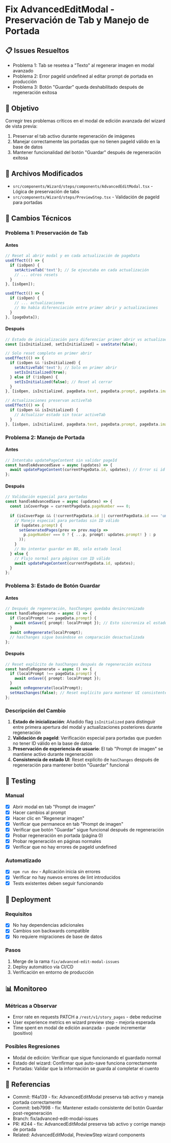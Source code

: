 # Fix AdvancedEditModal - Preservación de Tab y Manejo de Portada

## 📋 Issues Resueltos
- Problema 1: Tab se resetea a "Texto" al regenerar imagen en modal avanzado
- Problema 2: Error pageId undefined al editar prompt de portada en producción
- Problema 3: Botón "Guardar" queda deshabilitado después de regeneración exitosa

## 🎯 Objetivo
Corregir tres problemas críticos en el modal de edición avanzada del wizard de vista previa:
1. Preservar el tab activo durante regeneración de imágenes
2. Manejar correctamente las portadas que no tienen pageId válido en la base de datos
3. Mantener funcionalidad del botón "Guardar" después de regeneración exitosa

## 📁 Archivos Modificados
- `src/components/Wizard/steps/components/AdvancedEditModal.tsx` - Lógica de preservación de tabs
- `src/components/Wizard/steps/PreviewStep.tsx` - Validación de pageId para portadas

## 🔧 Cambios Técnicos

### Problema 1: Preservación de Tab

#### Antes
```typescript
// Reset al abrir modal y en cada actualización de pageData
useEffect(() => {
  if (isOpen) {
    setActiveTab('text'); // Se ejecutaba en cada actualización
    // ... otros resets
  }
}, [isOpen]); 

useEffect(() => {
  if (isOpen) {
    // ... actualizaciones
    // No había diferenciación entre primer abrir y actualizaciones
  }
}, [pageData]);
```

#### Después  
```typescript
// Estado de inicialización para diferenciar primer abrir vs actualizaciones
const [isInitialized, setIsInitialized] = useState(false);

// Solo reset completo en primer abrir
useEffect(() => {
  if (isOpen && !isInitialized) {
    setActiveTab('text'); // Solo en primer abrir
    setIsInitialized(true);
  } else if (!isOpen) {
    setIsInitialized(false); // Reset al cerrar
  }
}, [isOpen, isInitialized, pageData.text, pageData.prompt, pageData.imageUrl]);

// Actualizaciones preservan activeTab
useEffect(() => {
  if (isOpen && isInitialized) {
    // Actualizar estado sin tocar activeTab
  }
}, [isOpen, isInitialized, pageData.text, pageData.prompt, pageData.imageUrl]);
```

### Problema 2: Manejo de Portada

#### Antes
```typescript
// Intentaba updatePageContent sin validar pageId
const handleAdvancedSave = async (updates) => {
  await updatePageContent(currentPageData.id, updates); // Error si id es undefined
};
```

#### Después
```typescript
// Validación especial para portadas
const handleAdvancedSave = async (updates) => {
  const isCoverPage = currentPageData.pageNumber === 0;
  
  if (isCoverPage && (!currentPageData.id || currentPageData.id === 'undefined')) {
    // Manejo especial para portadas sin ID válido
    if (updates.prompt) {
      setGeneratedPages(prev => prev.map(p =>
        p.pageNumber === 0 ? { ...p, prompt: updates.prompt! } : p
      ));
    }
    // No intentar guardar en BD, solo estado local
  } else {
    // Flujo normal para páginas con ID válido
    await updatePageContent(currentPageData.id, updates);
  }
};
```

### Problema 3: Estado de Botón Guardar

#### Antes
```typescript
// Después de regeneración, hasChanges quedaba desincronizado
const handleRegenerate = async () => {
  if (localPrompt !== pageData.prompt) {
    await onSave({ prompt: localPrompt }); // Esto sincroniza el estado
  }
  await onRegenerate(localPrompt);
  // hasChanges sigue basándose en comparación desactualizada
};
```

#### Después  
```typescript
// Reset explícito de hasChanges después de regeneración exitosa
const handleRegenerate = async () => {
  if (localPrompt !== pageData.prompt) {
    await onSave({ prompt: localPrompt });
  }
  await onRegenerate(localPrompt);
  setHasChanges(false); // Reset explícito para mantener UI consistente
};
```

### Descripción del Cambio
1. **Estado de inicialización**: Añadido flag `isInitialized` para distinguir entre primera apertura del modal y actualizaciones posteriores durante regeneración
2. **Validación de pageId**: Verificación especial para portadas que pueden no tener ID válido en la base de datos
3. **Preservación de experiencia de usuario**: El tab "Prompt de imagen" se mantiene activo durante regeneración
4. **Consistencia de estado UI**: Reset explícito de `hasChanges` después de regeneración para mantener botón "Guardar" funcional

## 🧪 Testing

### Manual
- [x] Abrir modal en tab "Prompt de imagen"
- [x] Hacer cambios al prompt
- [x] Hacer clic en "Regenerar imagen"
- [x] Verificar que permanece en tab "Prompt de imagen" 
- [x] Verificar que botón "Guardar" sigue funcional después de regeneración
- [x] Probar regeneración en portada (página 0)
- [x] Probar regeneración en páginas normales
- [x] Verificar que no hay errores de pageId undefined

### Automatizado
- [x] `npm run dev` - Aplicación inicia sin errores
- [x] Verificar no hay nuevos errores de lint introducidos
- [x] Tests existentes deben seguir funcionando

## 🚀 Deployment

### Requisitos
- [x] No hay dependencias adicionales
- [x] Cambios son backwards compatible
- [x] No requiere migraciones de base de datos

### Pasos
1. Merge de la rama `fix/advanced-edit-modal-issues`
2. Deploy automático vía CI/CD
3. Verificación en entorno de producción

## 📊 Monitoreo

### Métricas a Observar
- Error rate en requests PATCH a `/rest/v1/story_pages` - debe reducirse
- User experience metrics en wizard preview step - mejoría esperada
- Time spent en modal de edición avanzada - puede incrementar (positivo)

### Posibles Regresiones
- Modal de edición: Verificar que sigue funcionando el guardado normal
- Estado del wizard: Confirmar que auto-save funciona correctamente
- Portadas: Validar que la información se guarda al completar el cuento

## 🔗 Referencias
- Commit: ff4a139 - fix: AdvancedEditModal preserva tab activo y maneja portada correctamente
- Commit: beb7998 - fix: Mantener estado consistente del botón Guardar post-regeneración
- Branch: fix/advanced-edit-modal-issues
- PR: #244 - fix: AdvancedEditModal preserva tab activo y corrige manejo de portada
- Related: AdvancedEditModal, PreviewStep wizard components